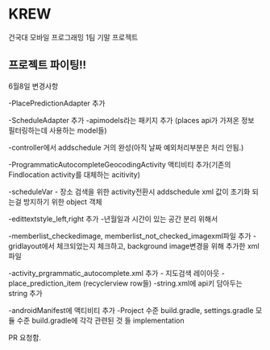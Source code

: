 # KREW
건국대 모바일 프로그래밍 1팀 기말 프로젝트

## 프로젝트 파이팅!!

6월8일 변경사항

-PlacePredictionAdapter 추가

-ScheduleAdapter 추가
-apimodels라는 패키지 추가 (places api가 가져온 정보 필터링하는데 사용하는 model들)

-controller에서 addschedule 거의 완성(아직 날짜 예외처리부분은 처리 안됨.)

-ProgrammaticAutocompleteGeocodingActivity 액티비티 추가(기존의 Findlocation activity를 대체하는 acitivity)

-scheduleVar - 장소 검색을 위한 activity전환시 addschedule xml 값이 초기화 되는걸 방지하기 위한 object 객체

-edittextstyle_left,right 추가 -년월일과 시간이 있는 공간 분리 위해서

-memberlist_checkedimage, memberlist_not_checked_imagexml파일 추가 - gridlayout에서 체크되었는지 체크하고, background image변경을
위해 추가한 xml 파일

-activity_prgrammatic_autocomplete.xml 추가 - 지도검색 레이아웃
-place_prediction_item (recyclerview row들)
-string.xml에 api키 담아두는 string 추가

-androidManifest에 액티비티 추가
-Project 수준 build.gradle, settings.gradle 모듈 수준 build.gradle에 각각 관련된 것 들 implementation

PR 요청함.
